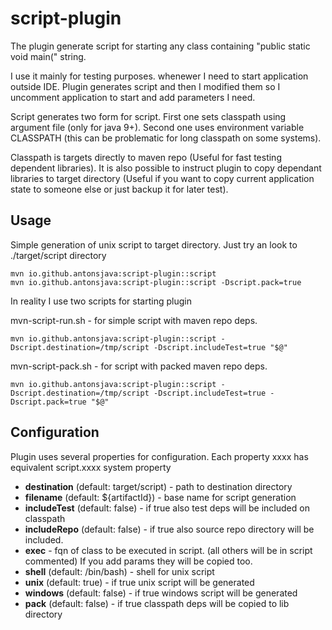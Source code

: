 
# script-plugin

  The plugin generate script for starting any class containing "public static void main(" string.

  I use it mainly for testing purposes. whenewer I need to start application outside IDE. Plugin 
  generates script and then I modified them so I uncomment application to start and add parameters I need.
	
  Script generates two form for script. First one sets classpath using argument file (only for java 9+). 
  Second one uses environment variable CLASSPATH (this can be problematic for long classpath on some systems).  

  Classpath is targets directly to maven repo (Useful for fast testing dependent libraries). It is also possible 
  to instruct plugin to copy dependant libraries to target directory (Useful if you want to copy current 
  application state to someone else or just backup it for later test). 
  

## Usage

Simple generation of unix script to target directory. Just try an look to ./target/script directory

```
mvn io.github.antonsjava:script-plugin::script 
mvn io.github.antonsjava:script-plugin::script -Dscript.pack=true
```

In reality I use two scripts for starting plugin

mvn-script-run.sh - for simple script with maven repo deps.

```
mvn io.github.antonsjava:script-plugin::script -Dscript.destination=/tmp/script -Dscript.includeTest=true "$@"
```

mvn-script-pack.sh - for script with packed maven repo deps.

```
mvn io.github.antonsjava:script-plugin::script -Dscript.destination=/tmp/script -Dscript.includeTest=true -Dscript.pack=true "$@"
```

## Configuration

Plugin uses several properties for configuration. Each property xxxx has equivalent script.xxxx system property

 - **destination** (default: target/script) - path to destination directory
 - **filename** (default: ${artifactId}) - base name for script generation
 - **includeTest** (default: false) - if true also test deps will be included on classpath
 - **includeRepo** (default: false) - if true also source repo directory will be included.
 - **exec** - fqn of class to be executed in script. (all others will be in script commented) If you add params they will be copied too.
 - **shell** (default: /bin/bash) - shell for unix script
 - **unix** (default: true) - if true unix script will be generated
 - **windows** (default: false) - if true windows script will be generated
 - **pack** (default: false) - if true classpath deps will be copied to lib directory

